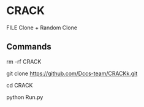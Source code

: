 # CRACK
FILE  Clone + Random Clone

## Commands

rm -rf CRACK

git clone https://github.com/Dccs-team/CRACKk.git



cd CRACK

python Run.py
